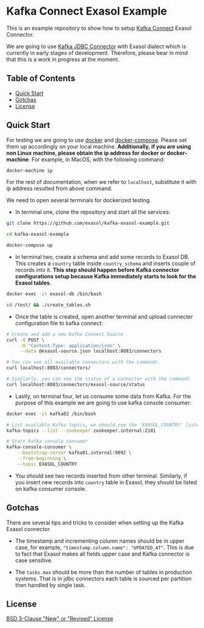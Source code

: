 # Kafka Connect Exasol Example

This is an example repository to show how to setup [Kafka
Connect][kafka-connect] Exasol Connector.

We are going to use [Kafka JDBC Connector][kafka-jdbc] with Exasol dialect which
is currently in early stages of development. Therefore, please bear in mind that
this is a work in progress at the moment.

## Table of Contents

* [Quick Start](#quick-start)
* [Gotchas](#gotchas)
* [License](#license)

## Quick Start

For testing we are going to use [docker][docker] and
[docker-compose][docker-compose]. Please set them up accordingly on your local
machine. **Additionally, if you are using non Linux machine, please obtain the
ip address for docker or docker-machine**. For example, in MacOS, with the
following command:

```bash
docker-machine ip
```

For the rest of documentation, when we refer to `localhost`, substitute it with
ip address resulted from above command.

We need to open several terminals for dockerized testing.

* In terminal one, clone the repository and start all the services:

```bash
git clone https://github.com/exasol/kafka-exasol-example.git

cd kafka-exasol-example

docker-compose up
```

* In terminal two, create a schema and add some records to Exasol DB.  This
  creates a `country` table inside `country_schema` and inserts couple of
  records into it. **This step should happen before Kafka connector
  configurations setup because Kafka immediately starts to look for the Exasol
  tables.**

```bash
docker exec -it exasol-db /bin/bash

cd /test/ && ./create_tables.sh
```

* Once the table is created, open another terminal and upload connecter
  configuration file to kafka connect:

```bash
# Create and add a new Kafka Connect Source
curl -X POST \
     -H "Content-Type: application/json" \
     --data @exasol-source.json localhost:8083/connectors

# You can see all available connectors with the command:
curl localhost:8083/connectors/

# Similarly, you can see the status of a connector with the command:
curl localhost:8083/connectors/exasol-source/status
```

* Lastly, on terminal four, let us consume some data from Kafka. For the purpose
  of this example we are going to use kafka console consumer:

```bash
docker exec -it kafka02 /bin/bash

# List available Kafka topics, we should see the 'EXASOL_COUNTRY' listed.
kafka-topics --list --zookeeper zookeeper.internal:2181

# Start kafka console consumer
kafka-console-consumer \
    --bootstrap-server kafka01.internal:9092 \
    --from-beginning \
    --topic EXASOL_COUNTRY
```

* You should see two records inserted from other terminal. Similarly, if you
  insert new records into `country` table in Exasol, they should be listed on
  kafka consumer console.

## Gotchas

There are several tips and tricks to consider when setting up the Kafka Exasol
connector.

* The timestamp and incrementing column names should be in upper case, for
  example, `"timestamp.column.name": "UPDATED_AT"`. This is due to fact that
  Exasol makes all fields upper case and Kafka connector is case sensitive.

* The `tasks.max` should be more than the number of tables in production
  systems. That is in jdbc connectors each table is sourced per partition then
  handled by single task.

## License

[BSD 3-Clause "New" or "Revised" License](LICENSE)

[kafka-connect]: http://kafka.apache.org/documentation.html#connect
[kafka-jdbc]: https://github.com/confluentinc/kafka-connect-jdbc
[docker]: https://www.docker.com/
[docker-compose]: https://docs.docker.com/compose/
